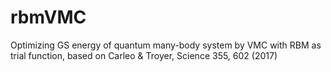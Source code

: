 # rbmVMC
Optimizing GS energy of quantum many-body system by VMC with RBM as trial function, based on Carleo &amp; Troyer, Science 355, 602 (2017)
